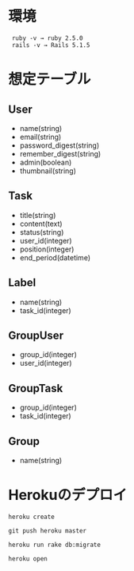 # 環境
  ```
   ruby -v → ruby 2.5.0
   rails -v → Rails 5.1.5
  ```

# 想定テーブル

## User
  * name(string)
  * email(string)
  * password_digest(string)
  * remember_digest(string)
  * admin(boolean)
  * thumbnail(string)

## Task
  * title(string)
  * content(text)
  * status(string)
  * user_id(integer)
  * position(integer)
  * end_period(datetime)

## Label
  * name(string)
  * task_id(integer)

## GroupUser
  * group_id(integer)
  * user_id(integer)

## GroupTask
  * group_id(integer)
  * task_id(integer)

## Group
  * name(string)


# Herokuのデプロイ
```heroku create```

```git push heroku master```

```heroku run rake db:migrate```

```heroku open```